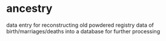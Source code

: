ancestry
========

data entry for reconstructing old powdered registry data of birth/marriages/deaths into a database for further processing

